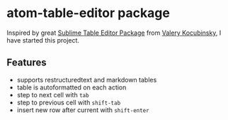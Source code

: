 # atom-table-editor package

Inspired by great [Sublime Table Editor Package](https://github.com/vkocubinsky/SublimeTableEditor) from
[Valery Kocubinsky](https://github.com/vkocubinsky), I have started this project.

## Features

- supports restructuredtext and markdown tables
- table is autoformatted on each action
- step to next cell with  `tab`
- step to previous cell with `shift-tab`
- insert new row after current with `shift-enter`
